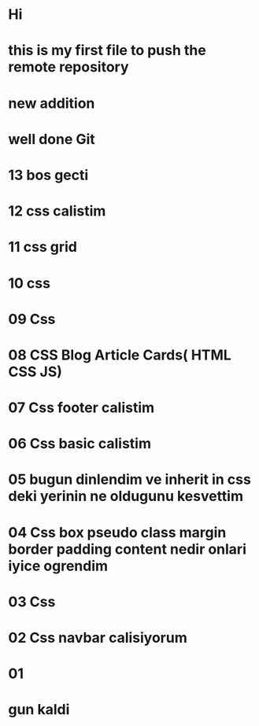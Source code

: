 # Hi 

# this is my first file to push the remote repository
# new addition
# well done Git
# 13 bos gecti
# 12 css calistim
# 11 css grid
# 10 css
# 09 Css
# 08 CSS Blog Article Cards( HTML CSS JS)
# 07 Css footer calistim
# 06 Css basic calistim
# 05 bugun dinlendim ve inherit in css deki yerinin ne oldugunu kesvettim
# 04 Css box  pseudo class margin border padding content nedir onlari iyice ogrendim 
# 03 Css
# 02 Css navbar calisiyorum
# 01
# gun kaldi

